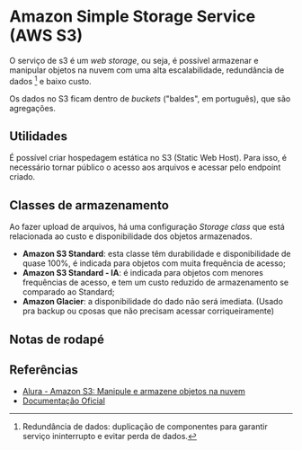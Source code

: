 # Amazon Simple Storage Service (AWS S3)

O serviço de s3 é um _web storage_, ou seja, é possível armazenar e manipular objetos na nuvem com uma alta escalabilidade, redundância de dados [^redundancia] e baixo custo.

Os dados no S3 ficam dentro de _buckets_ ("baldes", em português), que são agregações.

## Utilidades

É possível criar hospedagem estática no S3 (Static Web Host). Para isso, é necessário tornar público o acesso aos arquivos e acessar pelo endpoint criado.

## Classes de armazenamento

Ao fazer upload de arquivos, há uma configuração _Storage class_ que está relacionada ao custo e disponibilidade dos objetos armazenados.

- **Amazon S3 Standard**: esta classe têm durabilidade e disponibilidade de quase 100%, é indicada para objetos com muita frequência de acesso;
- **Amazon S3 Standard - IA**: é indicada para objetos com menores frequências de acesso, e tem um custo reduzido de armazenamento se comparado ao Standard;
- **Amazon Glacier**: a disponibilidade do dado não será imediata. (Usado pra backup ou cposas que não precisam acessar corriqueiramente)

## Notas de rodapé

[^redundancia]: Redundância de dados: duplicação de componentes para garantir serviço ininterrupto e evitar perda de dados.

## Referências

- [Alura - Amazon S3: Manipule e armazene objetos na nuvem](https://cursos.alura.com.br/course/aws-s3-manipule-e-armazene-na-nuvem)
- [Documentação Oficial](https://aws.amazon.com/pt/s3/)
